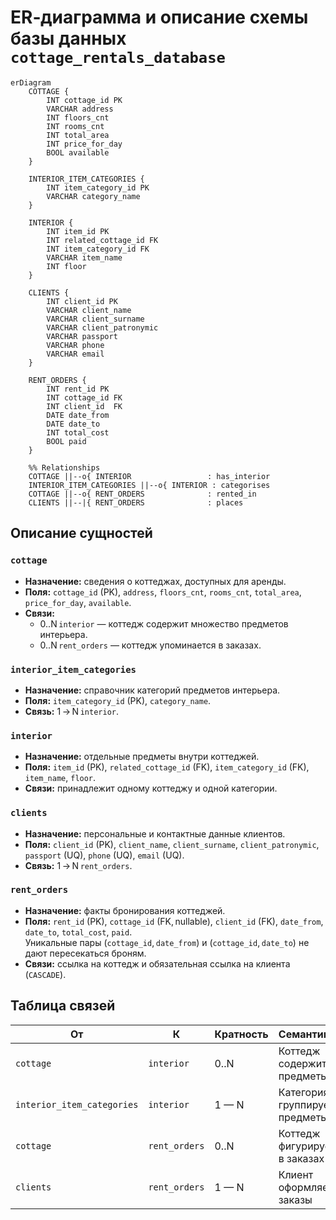 # ER‑диаграмма и описание схемы базы данных `cottage_rentals_database`

```mermaid
erDiagram
    COTTAGE {
        INT cottage_id PK
        VARCHAR address
        INT floors_cnt
        INT rooms_cnt
        INT total_area
        INT price_for_day
        BOOL available
    }

    INTERIOR_ITEM_CATEGORIES {
        INT item_category_id PK
        VARCHAR category_name
    }

    INTERIOR {
        INT item_id PK
        INT related_cottage_id FK
        INT item_category_id FK
        VARCHAR item_name
        INT floor
    }

    CLIENTS {
        INT client_id PK
        VARCHAR client_name
        VARCHAR client_surname
        VARCHAR client_patronymic
        VARCHAR passport
        VARCHAR phone
        VARCHAR email
    }

    RENT_ORDERS {
        INT rent_id PK
        INT cottage_id FK
        INT client_id  FK
        DATE date_from
        DATE date_to
        INT total_cost
        BOOL paid
    }

    %% Relationships
    COTTAGE ||--o{ INTERIOR                 : has_interior
    INTERIOR_ITEM_CATEGORIES ||--o{ INTERIOR : categorises
    COTTAGE ||--o{ RENT_ORDERS              : rented_in
    CLIENTS ||--|{ RENT_ORDERS              : places
```

## Описание сущностей

### `cottage`
* **Назначение:** сведения о коттеджах, доступных для аренды.  
* **Поля:** `cottage_id` (PK), `address`, `floors_cnt`, `rooms_cnt`, `total_area`, `price_for_day`, `available`.  
* **Связи:**  
  * 0..N `interior` — коттедж содержит множество предметов интерьера.  
  * 0..N `rent_orders` — коттедж упоминается в заказах.

### `interior_item_categories`
* **Назначение:** справочник категорий предметов интерьера.  
* **Поля:** `item_category_id` (PK), `category_name`.  
* **Связь:** 1 → N `interior`.

### `interior`
* **Назначение:** отдельные предметы внутри коттеджей.  
* **Поля:** `item_id` (PK), `related_cottage_id` (FK), `item_category_id` (FK), `item_name`, `floor`.  
* **Связи:** принадлежит одному коттеджу и одной категории.

### `clients`
* **Назначение:** персональные и контактные данные клиентов.  
* **Поля:** `client_id` (PK), `client_name`, `client_surname`, `client_patronymic`, `passport` (UQ), `phone` (UQ), `email` (UQ).  
* **Связь:** 1 → N `rent_orders`.

### `rent_orders`
* **Назначение:** факты бронирования коттеджей.  
* **Поля:** `rent_id` (PK), `cottage_id` (FK, nullable), `client_id` (FK), `date_from`, `date_to`, `total_cost`, `paid`.  
  Уникальные пары (`cottage_id`, `date_from`) и (`cottage_id`, `date_to`) не дают пересекаться броням.  
* **Связи:** ссылка на коттедж и обязательная ссылка на клиента (`CASCADE`).

## Таблица связей

| От | К | Кратность | Семантика |
|---|---|---|---|
| `cottage` | `interior` | 0..N | Коттедж содержит предметы |
| `interior_item_categories` | `interior` | 1 — N | Категория группирует предметы |
| `cottage` | `rent_orders` | 0..N | Коттедж фигурирует в заказах |
| `clients` | `rent_orders` | 1 — N | Клиент оформляет заказы |
